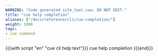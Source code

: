 ```yaml
---
WARNING: "Code generated site_tool.cue; DO NOT EDIT."
title: "cue help completion"
aliases: ["/docs/reference/cli/cue-completion/"]
weight: 1000
tags:
- cue command
---
```


{{{with script "en" "cue cli help text"}}}
cue help completion
{{{end}}}
